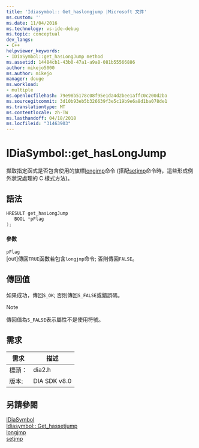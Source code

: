 ```yaml
---
title: 'Idiasymbol:: Get_haslongjump |Microsoft 文件'
ms.custom: ''
ms.date: 11/04/2016
ms.technology: vs-ide-debug
ms.topic: conceptual
dev_langs:
- C++
helpviewer_keywords:
- IDiaSymbol::get_hasLongJump method
ms.assetid: 14484cb1-43b0-47a1-a9a8-081b55566886
author: mikejo5000
ms.author: mikejo
manager: douge
ms.workload:
- multiple
ms.openlocfilehash: 79e98b5178c08f95e1da4d2bee1affc0c200d2ba
ms.sourcegitcommit: 3d10b93eb5b326639f3e5c19b9e6a8d1ba078de1
ms.translationtype: MT
ms.contentlocale: zh-TW
ms.lasthandoff: 04/18/2018
ms.locfileid: "31463903"
---
```

# <a name="idiasymbolgethaslongjump"></a>IDiaSymbol::get_hasLongJump
擷取指定函式是否包含使用的旗標[longjmp](/cpp/c-runtime-library/reference/longjmp)命令 (搭配[setjmp](/cpp/c-runtime-library/reference/setjmp)命令時，這些形成例外狀況處理的 C 樣式方法)。  
  
## <a name="syntax"></a>語法  
  
```C++  
HRESULT get_hasLongJump  
   BOOL *pFlag  
);  
```  
  
#### <a name="parameters"></a>參數  
 `pFlag`  
 [out]傳回`TRUE`函數若包含`longjmp`命令; 否則傳回`FALSE`。  
  
## <a name="return-value"></a>傳回值  
 如果成功，傳回`S_OK`; 否則傳回`S_FALSE`或錯誤碼。  
  
> [!NOTE]
>  傳回值為`S_FALSE`表示屬性不是使用符號。  
  
## <a name="requirements"></a>需求  
  
|需求|描述|  
|-----------------|-----------------|  
|標頭：|dia2.h|  
|版本:|DIA SDK v8.0|  
  
## <a name="see-also"></a>另請參閱  
 [IDiaSymbol](../../debugger/debug-interface-access/idiasymbol.md)   
 [Idiasymbol:: Get_hassetjump](../../debugger/debug-interface-access/idiasymbol-get-hassetjump.md)   
 [longjmp](/cpp/c-runtime-library/reference/longjmp)   
 [setjmp](/cpp/c-runtime-library/reference/setjmp)